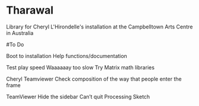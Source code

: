 # Tharawal
Library for Cheryl L'Hirondelle's installation at the Campbelltown Arts Centre in Australia

#To Do

Boot to installation
Help functions/documentation

Test play speed
Waaaaaay too slow
Try Matrix math libraries

Cheryl Teamviewer
Check composition of the way that people enter the frame

TeamViewer
Hide the sidebar
Can’t quit Processing Sketch
